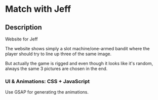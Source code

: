 # Match with Jeff

## Description
Website for Jeff

The website shows simply a slot machine/one-armed bandit where the player should try to line up three of the same image.

But actually the game is rigged and even though it looks like it's random, always the same 3 pictures are chosen in the end.

### UI & Animations: CSS + JavaScript
Use GSAP for generating the animations.
